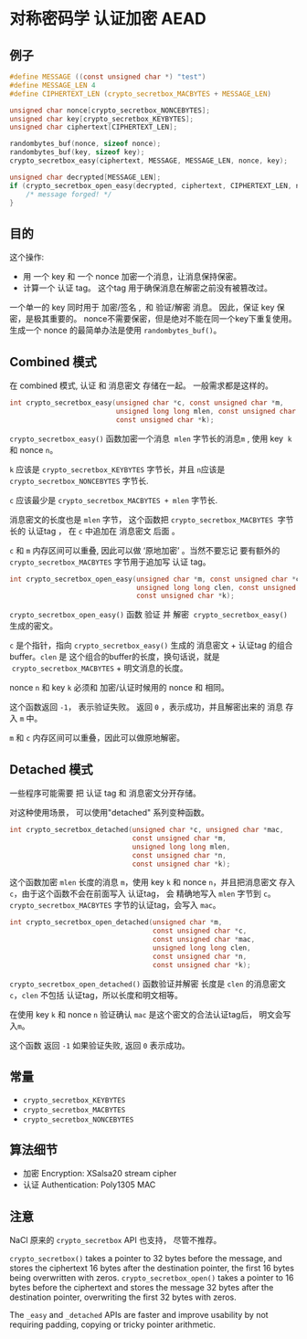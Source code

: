 # 对称密码学 认证加密 AEAD

## 例子

```c
#define MESSAGE ((const unsigned char *) "test")
#define MESSAGE_LEN 4
#define CIPHERTEXT_LEN (crypto_secretbox_MACBYTES + MESSAGE_LEN)

unsigned char nonce[crypto_secretbox_NONCEBYTES];
unsigned char key[crypto_secretbox_KEYBYTES];
unsigned char ciphertext[CIPHERTEXT_LEN];

randombytes_buf(nonce, sizeof nonce);
randombytes_buf(key, sizeof key);
crypto_secretbox_easy(ciphertext, MESSAGE, MESSAGE_LEN, nonce, key);

unsigned char decrypted[MESSAGE_LEN];
if (crypto_secretbox_open_easy(decrypted, ciphertext, CIPHERTEXT_LEN, nonce, key) != 0) {
    /* message forged! */
}
```

## 目的

这个操作:
- 用 一个 key  和 一个 nonce 加密一个消息，让消息保持保密。
- 计算一个 认证 tag。 这个tag 用于确保消息在解密之前没有被篡改过。


一个单一的 key 同时用于 加密/签名 ,  和 验证/解密 消息。 因此，保证 key 保密，是极其重要的。
nonce不需要保密，但是绝对不能在同一个key下重复使用。生成一个 nonce 的最简单办法是使用 `randombytes_buf()`。


## Combined 模式


在 combined 模式, 认证  和 消息密文 存储在一起。 一般需求都是这样的。

```c
int crypto_secretbox_easy(unsigned char *c, const unsigned char *m,
                          unsigned long long mlen, const unsigned char *n,
                          const unsigned char *k);
```

 `crypto_secretbox_easy()`  函数加密一个消息  `mlen` 字节长的消息`m` , 使用 key  `k` 和 nonce `n`。
 
`k` 应该是 `crypto_secretbox_KEYBYTES` 字节长，并且 `n`应该是 `crypto_secretbox_NONCEBYTES` 字节长.

`c` 应该最少是 `crypto_secretbox_MACBYTES + mlen` 字节长.

消息密文的长度也是 `mlen` 字节， 这个函数把 `crypto_secretbox_MACBYTES`  字节长的 认证tag ， 在 `c` 中追加在 消息密文 后面 。

`c` 和 `m` 内存区间可以重叠, 因此可以做 ‘原地加密’ 。当然不要忘记 要有额外的 `crypto_secretbox_MACBYTES` 字节用于追加写 认证 tag。


```c
int crypto_secretbox_open_easy(unsigned char *m, const unsigned char *c,
                               unsigned long long clen, const unsigned char *n,
                               const unsigned char *k);
```

`crypto_secretbox_open_easy()` 函数 验证 并 解密  `crypto_secretbox_easy()` 生成的密文。

`c` 是个指针，指向 `crypto_secretbox_easy()` 生成的 消息密文 + 认证tag 的组合buffer。`clen` 是 这个组合的buffer的长度，换句话说，就是  `crypto_secretbox_MACBYTES` + 明文消息的长度。


 nonce `n` 和 key `k` 必须和 加密/认证时候用的  nonce 和  相同。
 
这个函数返回 `-1`， 表示验证失败。
返回 `0` ，表示成功，并且解密出来的 消息 存入 `m` 中。

`m` 和 `c` 内存区间可以重叠，因此可以做原地解密。


## Detached 模式


一些程序可能需要 把 认证 tag  和 消息密文分开存储。

对这种使用场景， 可以使用"detached" 系列变种函数。

```c
int crypto_secretbox_detached(unsigned char *c, unsigned char *mac,
                              const unsigned char *m,
                              unsigned long long mlen,
                              const unsigned char *n,
                              const unsigned char *k);
```
这个函数加密 `mlen` 长度的消息 `m`，使用 key `k` 和 nonce `n`，并且把消息密文 存入 `c`，由于这个函数不会在前面写入 认证tag， 会 精确地写入 `mlen` 字节到 `c`。
 `crypto_secretbox_MACBYTES` 字节的认证tag，会写入 `mac`。
 
```c
int crypto_secretbox_open_detached(unsigned char *m,
                                   const unsigned char *c,
                                   const unsigned char *mac,
                                   unsigned long long clen,
                                   const unsigned char *n,
                                   const unsigned char *k);
```

 `crypto_secretbox_open_detached()` 函数验证并解密 长度是 `clen` 的消息密文 `c`，`clen` 不包括 认证tag，所以长度和明文相等。
 
在使用 key `k` 和 nonce `n` 验证确认 `mac` 是这个密文的合法认证tag后， 明文会写入`m`。

这个函数 返回 `-1` 如果验证失败, 返回 `0` 表示成功。


## 常量

- `crypto_secretbox_KEYBYTES`
- `crypto_secretbox_MACBYTES`
- `crypto_secretbox_NONCEBYTES`

## 算法细节

- 加密 Encryption: XSalsa20 stream cipher
- 认证 Authentication: Poly1305 MAC

## 注意

 NaCl 原来的 `crypto_secretbox` API 也支持， 尽管不推荐。
 
 
`crypto_secretbox()` takes a pointer to 32 bytes before the message, and stores the ciphertext 16 bytes after the destination pointer, the first 16 bytes being overwritten with zeros. `crypto_secretbox_open()` takes a pointer to 16 bytes before the ciphertext and stores the message 32 bytes after the destination pointer, overwriting the first 32 bytes with zeros.

The `_easy` and `_detached` APIs are faster and improve usability by not requiring padding, copying or tricky pointer arithmetic.
